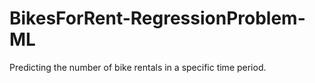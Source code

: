 # BikesForRent-RegressionProblem-ML
Predicting the number of bike rentals in a specific time period.
